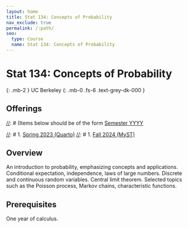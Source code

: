 ```yaml
---
layout: home
title: Stat 134: Concepts of Probability
nav_exclude: true
permalink: /:path/
seo:
  type: Course
  name: Stat 134: Concepts of Probability
---
```


# Stat 134: Concepts of Probability
{: .mb-2 }
UC Berkeley
{: .mb-0 .fs-6 .text-grey-dk-000 }


## Offerings

[//]: # (Items below should be of the form [Semester YYYY](semester-year)

[//]: # (Notably the paths should not have leading slashes in real sites.)

[//]: # 1. [Spring 2023 (Quarto)](/stat999-quarto)
[//]: # 1. [Fall 2024 (MyST)](/stat999-myst)

## Overview

An introduction to probability, emphasizing concepts and applications. Conditional expectation, independence, laws of large numbers. Discrete and continuous random variables. Central limit theorem. Selected topics such as the Poisson process, Markov chains, characteristic functions. 

## Prerequisites

One year of calculus. 
